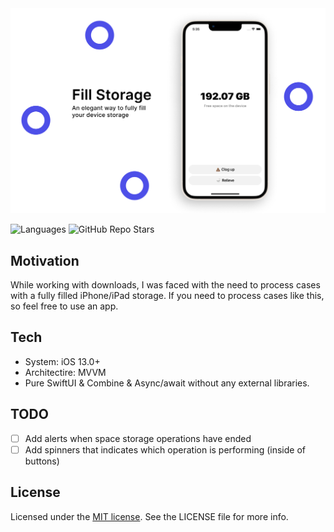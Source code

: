 <img width="1012" alt="github-repository-cover" src="https://github.com/Kirchberg/FillStorage/blob/master/Media/FillStorage_Cover.png?raw=true">

![Languages](https://img.shields.io/github/languages/top/Kirchberg/FillStorage)
![GitHub Repo Stars](https://img.shields.io/github/stars/Kirchberg/FillStorage)

## Motivation
While working with downloads, I was faced with the need to process cases with a fully filled iPhone/iPad storage. If you need to process cases like this, so feel free to use an app.

## Tech

- System: iOS 13.0+
- Architectire: MVVM
- Pure SwiftUI & Combine & Async/await without any external libraries.

## TODO

- [ ] Add alerts when space storage operations have ended
- [ ] Add spinners that indicates which operation is performing (inside of buttons)

## License

Licensed under the [MIT license](https://github.com/Kirchberg/FillStorage/blob/master/LICENSE). See the LICENSE file for more info.
